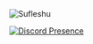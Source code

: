 <img src="https://komarev.com/ghpvc/?username=Sufleshu&label=Ziyaretçi%20Sayısı&color=64ffa0" alt="Sufleshu" />


[![Discord Presence](https://lanyard-profile-readme.vercel.app/api/793813799076888607?theme=light&bg=64ffa0&animated=false&hideDiscrim=false&borderRadius=30px)](https://discord.com/users/793813799076888607) 
